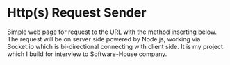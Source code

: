 # Http(s) Request Sender
   Simple web page for request to the URL with the method inserting below. The request will be on server side powered by Node.js, working via Socket.io which is bi-directional connecting with client side.
   It is my project which I build for interview to Software-House company.
